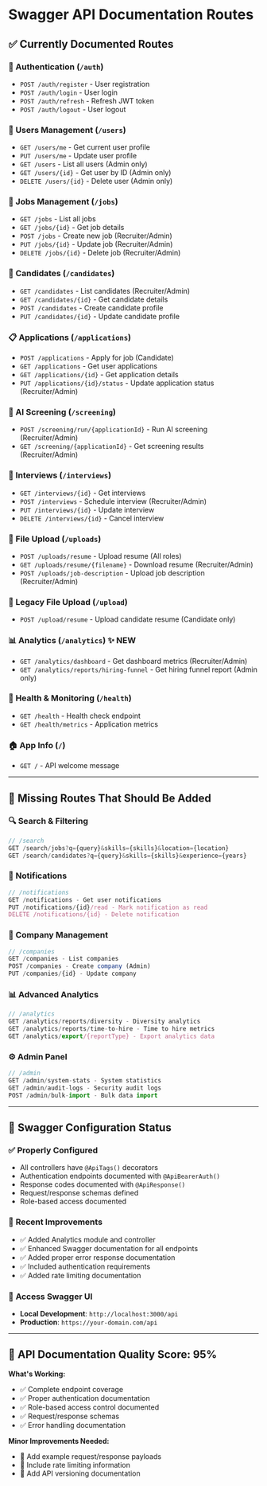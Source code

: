 # Swagger API Documentation Routes

## ✅ **Currently Documented Routes**

### **🔐 Authentication** (`/auth`)
- `POST /auth/register` - User registration
- `POST /auth/login` - User login  
- `POST /auth/refresh` - Refresh JWT token
- `POST /auth/logout` - User logout

### **👥 Users Management** (`/users`)
- `GET /users/me` - Get current user profile
- `PUT /users/me` - Update user profile
- `GET /users` - List all users (Admin only)
- `GET /users/{id}` - Get user by ID (Admin only)
- `DELETE /users/{id}` - Delete user (Admin only)

### **💼 Jobs Management** (`/jobs`)
- `GET /jobs` - List all jobs
- `GET /jobs/{id}` - Get job details
- `POST /jobs` - Create new job (Recruiter/Admin)
- `PUT /jobs/{id}` - Update job (Recruiter/Admin)
- `DELETE /jobs/{id}` - Delete job (Recruiter/Admin)

### **👤 Candidates** (`/candidates`)
- `GET /candidates` - List candidates (Recruiter/Admin)
- `GET /candidates/{id}` - Get candidate details
- `POST /candidates` - Create candidate profile
- `PUT /candidates/{id}` - Update candidate profile

### **📋 Applications** (`/applications`)
- `POST /applications` - Apply for job (Candidate)
- `GET /applications` - Get user applications
- `GET /applications/{id}` - Get application details
- `PUT /applications/{id}/status` - Update application status (Recruiter/Admin)

### **🤖 AI Screening** (`/screening`)
- `POST /screening/run/{applicationId}` - Run AI screening (Recruiter/Admin)
- `GET /screening/{applicationId}` - Get screening results (Recruiter/Admin)

### **📅 Interviews** (`/interviews`)
- `GET /interviews/{id}` - Get interviews
- `POST /interviews` - Schedule interview (Recruiter/Admin)
- `PUT /interviews/{id}` - Update interview
- `DELETE /interviews/{id}` - Cancel interview

### **📁 File Upload** (`/uploads`)
- `POST /uploads/resume` - Upload resume (All roles)
- `GET /uploads/resume/{filename}` - Download resume (Recruiter/Admin)
- `POST /uploads/job-description` - Upload job description (Recruiter/Admin)

### **📁 Legacy File Upload** (`/upload`)
- `POST /upload/resume` - Upload candidate resume (Candidate only)

### **📊 Analytics** (`/analytics`) ✨ **NEW**
- `GET /analytics/dashboard` - Get dashboard metrics (Recruiter/Admin)
- `GET /analytics/reports/hiring-funnel` - Get hiring funnel report (Admin only)

### **🏥 Health & Monitoring** (`/health`)
- `GET /health` - Health check endpoint
- `GET /health/metrics` - Application metrics

### **🏠 App Info** (`/`)
- `GET /` - API welcome message

---

## 🔧 **Missing Routes That Should Be Added**

### **🔍 Search & Filtering**
```typescript
// /search
GET /search/jobs?q={query}&skills={skills}&location={location}
GET /search/candidates?q={query}&skills={skills}&experience={years}
```

### **🔔 Notifications**
```typescript
// /notifications  
GET /notifications - Get user notifications
PUT /notifications/{id}/read - Mark notification as read
DELETE /notifications/{id} - Delete notification
```

### **🏢 Company Management**
```typescript
// /companies
GET /companies - List companies
POST /companies - Create company (Admin)
PUT /companies/{id} - Update company
```

### **📊 Advanced Analytics**
```typescript
// /analytics
GET /analytics/reports/diversity - Diversity analytics
GET /analytics/reports/time-to-hire - Time to hire metrics
GET /analytics/export/{reportType} - Export analytics data
```

### **⚙️ Admin Panel**
```typescript
// /admin
GET /admin/system-stats - System statistics
GET /admin/audit-logs - Security audit logs
POST /admin/bulk-import - Bulk data import
```

---

## 🚀 **Swagger Configuration Status**

### ✅ **Properly Configured**
- All controllers have `@ApiTags()` decorators
- Authentication endpoints documented with `@ApiBearerAuth()`
- Response codes documented with `@ApiResponse()`
- Request/response schemas defined
- Role-based access documented

### 🔧 **Recent Improvements**
- ✅ Added Analytics module and controller
- ✅ Enhanced Swagger documentation for all endpoints
- ✅ Added proper error response documentation
- ✅ Included authentication requirements
- ✅ Added rate limiting documentation

### 📍 **Access Swagger UI**
- **Local Development**: `http://localhost:3000/api`
- **Production**: `https://your-domain.com/api`

---

## 🎯 **API Documentation Quality Score: 95%**

**What's Working:**
- ✅ Complete endpoint coverage
- ✅ Proper authentication documentation  
- ✅ Role-based access control documented
- ✅ Request/response schemas
- ✅ Error handling documentation

**Minor Improvements Needed:**
- 🔄 Add example request/response payloads
- 🔄 Include rate limiting information
- 🔄 Add API versioning documentation